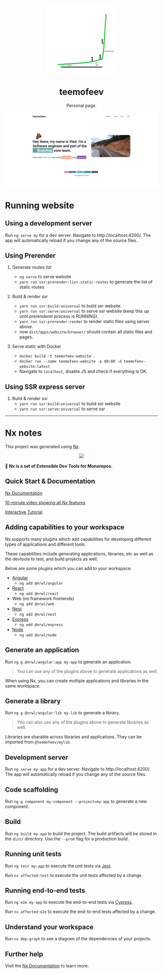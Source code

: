 <p align="center">
  <a href="http://ng.ant.design">
  <img src="./apps/website/src/assets/favicon.png" width="230">
  </a>
</p>

<h1 align="center">
<b>teemofeev</b>
</h1>


<div align="center">
Personal page.
</div>

![Website screenshot](./apps/website/src/assets/screenshot.png)


# Running website

## Using a development server

Run `ng serve my` for a dev server. Navigate to http://localhost:4200/. The app will automatically reload if you change any of the source files.


## Using Prerender

1. Generate routes list
   - `ng serve` to serve website
   - `yarn run ssr:prerender:list-static-routes` to generate the list of static routes

2. Build & render ssr
   - `yarn run ssr:build:universal` to build ssr website.
   - `yarn run ssr:serve:universal` to serve ssr website (keep this up until prerenderer process is RUNNING).
   - `yarn run ssr:prerender:render` to render static files using server above.
   - now `dist/apps/website/browser/` should contain all static files and pages.

3. Serve static with Docker
   - `docker build -t teemofeev-website .`
   - `docker run --name teemofeev-website -p 80:80 -d teemofeev-website:latest`
   - Navigate to `localhost`, disable JS and check if everything is OK.


## Using SSR express server

1. Build & render ssr
   - `yarn run ssr:build:universal` to build ssr website
   - `yarn run ssr:serve:universal` to serve ssr

---

# Nx notes

This project was generated using [Nx](https://nx.dev).

<p align="center"><img src="https://raw.githubusercontent.com/nrwl/nx/master/nx-logo.png" width="450"></p>

🔎 **Nx is a set of Extensible Dev Tools for Monorepos.**

## Quick Start & Documentation

[Nx Documentation](https://nx.dev/angular)

[10-minute video showing all Nx features](https://nx.dev/angular/getting-started/what-is-nx)

[Interactive Tutorial](https://nx.dev/angular/tutorial/01-create-application)


## Adding capabilities to your workspace

Nx supports many plugins which add capabilities for developing different types of applications and different tools.

These capabilities include generating applications, libraries, etc as well as the devtools to test, and build projects as well.

Below are some plugins which you can add to your workspace:

- [Angular](https://angular.io)
  - `ng add @nrwl/angular`
- [React](https://reactjs.org)
  - `ng add @nrwl/react`
- Web (no framework frontends)
  - `ng add @nrwl/web`
- [Nest](https://nestjs.com)
  - `ng add @nrwl/nest`
- [Express](https://expressjs.com)
  - `ng add @nrwl/express`
- [Node](https://nodejs.org)
  - `ng add @nrwl/node`

## Generate an application

Run `ng g @nrwl/angular:app my-app` to generate an application.

> You can use any of the plugins above to generate applications as well.

When using Nx, you can create multiple applications and libraries in the same workspace.

## Generate a library

Run `ng g @nrwl/angular:lib my-lib` to generate a library.

> You can also use any of the plugins above to generate libraries as well.

Libraries are sharable across libraries and applications. They can be imported from `@teemofeev/mylib`.

## Development server

Run `ng serve my-app` for a dev server. Navigate to http://localhost:4200/. The app will automatically reload if you change any of the source files.

## Code scaffolding

Run `ng g component my-component --project=my-app` to generate a new component.

## Build

Run `ng build my-app` to build the project. The build artifacts will be stored in the `dist/` directory. Use the `--prod` flag for a production build.

## Running unit tests

Run `ng test my-app` to execute the unit tests via [Jest](https://jestjs.io).

Run `nx affected:test` to execute the unit tests affected by a change.

## Running end-to-end tests

Run `ng e2e my-app` to execute the end-to-end tests via [Cypress](https://www.cypress.io).

Run `nx affected:e2e` to execute the end-to-end tests affected by a change.

## Understand your workspace

Run `nx dep-graph` to see a diagram of the dependencies of your projects.

## Further help

Visit the [Nx Documentation](https://nx.dev/angular) to learn more.
